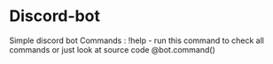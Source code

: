 # Discord-bot
Simple discord bot
Commands : !help - run this command to check all commands or just look at source code @bot.command()
